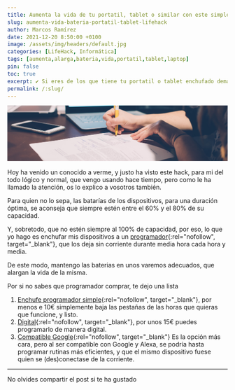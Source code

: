 ```yaml
---
title: Aumenta la vida de tu portatil, tablet o similar con este simple LifeHack
slug: aumenta-vida-bateria-portatil-tablet-lifehack
author: Marcos Ramírez
date: 2021-12-20 8:50:00 +0100
image: /assets/img/headers/default.jpg
categories: [LifeHack, Informática]
tags: [aumenta,alarga,bateria,vida,portatil,tablet,laptop]
pin: false
toc: true
excerpt: ✔️ Si eres de los que tiene tu portatil o tablet enchufado demasiadas horas, te aconsejo que leas esto, la vida de tu batería subirá como un cohete 🚀🚀.
permalink: /:slug/ 
---
```

![Post Header](/assets/img/headers/default.jpg)

Hoy ha venido un conocido a verme, y justo ha visto este hack, para mi del todo lógico y normal, que vengo usando hace tiempo, pero como le ha llamado la atención, os lo explico a vosotros también.

Para quien no lo sepa, las batarías de los dispositivos, para una duración óptima, se aconseja que siempre estén entre el 60% y el 80% de su capacidad.

Y, sobretodo, que no estén siempre al 100% de capacidad, por eso, lo que yo hago es enchufar mis dispositivos a un [programador](https://amzn.to/30rCQfc){:rel="nofollow", target="_blank"}, que los deja sin corriente durante media hora cada hora y media.

De este modo, mantengo las baterias en unos varemos adecuados, que alargan la vida de la misma.

Por si no sabes que programador comprar, te dejo una lista


1. [Enchufe programador simple](https://amzn.to/3p4KFBf){:rel="nofollow", target="_blank"}, por menos e 10€ simplemente baja las pestañas de las horas que quieras que funcione, y listo.
2. [Digital](https://amzn.to/3oV5gri){:rel="nofollow", target="_blank"}, por unos 15€ puedes programarlo de manera digital.
3. [Compatible Google](https://amzn.to/3J1Nivw){:rel="nofollow", target="_blank"} Es la opción más cara, pero al ser compatible con Google y Alexa, se podría hasta programar rutinas más eficientes, y que el mismo dispositivo fuese quien se (des)conectase de la corriente.


***
No olvides compartir el post si te ha gustado
